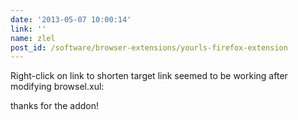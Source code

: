 ```yaml
---
date: '2013-05-07 10:00:14'
link: ''
name: zlel
post_id: /software/browser-extensions/yourls-firefox-extension
---
```


Right-click on link to shorten target link seemed to be working after modifying browsel.xul:


		


thanks for the addon!